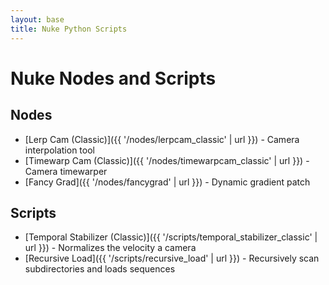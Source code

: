 ```yaml
---
layout: base
title: Nuke Python Scripts
---
```


# Nuke Nodes and Scripts

## Nodes

- [Lerp Cam (Classic)]({{ '/nodes/lerpcam_classic' | url }}) - Camera interpolation tool
- [Timewarp Cam (Classic)]({{ '/nodes/timewarpcam_classic' | url }}) - Camera timewarper
- [Fancy Grad]({{ '/nodes/fancygrad' | url }}) - Dynamic gradient patch

## Scripts

- [Temporal Stabilizer (Classic)]({{ '/scripts/temporal_stabilizer_classic' | url }}) - Normalizes the velocity a camera
- [Recursive Load]({{ '/scripts/recursive_load' | url }}) - Recursively scan subdirectories and loads sequences
